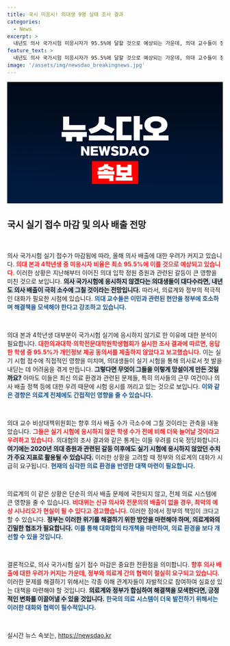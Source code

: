 ```yaml
---
title: 국시 미응시! 의대생 9명 실태 조사 결과
categories:
  - News
excerpt: >
  내년도 의사 국가시험 미응시자가 95.5%에 달할 것으로 예상되는 가운데, 의대 교수들이 정부에 의사 배출 절벽 해소를 위한 긴급한 결단을 요구하고 있다. 의료계의 심각한 위기상황, 그 해결책은?
feature_text: >
  내년도 의사 국가시험 미응시자가 95.5%에 달할 것으로 예상되는 가운데, 의대 교수들이 정부에 의사 배출 절벽 해소를 위한 긴급한 결단을 요구하고 있다. 의료계의 심각한 위기상황, 그 해결책은?
image: '/assets/img/newsdao_breakingnews.jpg'
---
```


<p><img src="/assets/img/newsdao_breakingnews.jpg" alt="flaretime 속보" /></p>

<h2 data-ke-size="size26">국시 실기 접수 마감 및 의사 배출 전망</h2>

<p data-ke-size="size16">&nbsp;</p>

<p>의사 국가시험 실기 접수가 마감됨에 따라, 올해 의사 배출에 대한 우려가 커지고 있습니다. <b><span style="color: #ee2323;">의대 본과 4학년생 중 미응시자 비율은 최소 95.5%에 이를 것으로 예상되고 있습니다.</span></b> 이러한 상황은 지난해부터 이어진 의대 입학 정원 증원과 관련된 갈등이 큰 영향을 미친 것으로 보입니다. <b><span style="background-color: #21538527;">의사 국가시험에 응시하지 않겠다는 의대생들이 대다수라면, 내년도 의사 배출이 극히 소수에 그칠 것이라는 전망입니다.</span></b> 따라서, 의료계와 정부의 적극적인 대화가 필요한 시점에 있습니다. <b><span style="color: #1a5490;">의대 교수들은 이민과 관련된 현안을 정부에 호소하며 해결책을 모색해야 한다고 강조하고 있습니다.</span></b></p>

<p data-ke-size="size16">&nbsp;</p>

<p>의대 본과 4학년생 대부분이 국가시험 실기에 응시하지 않기로 한 이유에 대한 분석이 필요합니다. <b><span style="color: #ee2323;">대한의과대학·의학전문대학원학생협회가 실시한 조사 결과에 따르면, 응답한 학생 중 95.5%가 개인정보 제공 동의서를 제출하지 않았다고 보고했습니다.</span></b> 이는 실기 시험 접수에 직접적인 영향을 미치며, 의대생들이 실기 시험을 통해 의사로서 첫 발을 내딛는 데 어려움을 겪게 만듭니다. <b><span style="background-color: #21538527;">그렇다면 무엇이 그들을 이렇게 망설이게 만든 것일까요?</span></b> 아마도 이들은 최신 의료 환경과 관련된 문제들, 특히 의사들의 근무 여건이나 의사 배출 정책 등에 대한 우려 때문에 시험 응시를 꺼리고 있는 것으로 보입니다. <b><span style="color: #1a5490;">이와 같은 경향은 의료계 전체에도 간접적인 영향을 줄 수 있습니다.</span></b></p>

<p data-ke-size="size16">&nbsp;</p>

<p>의대 교수 비상대책위원회는 향후 의사 배출 수가 극소수에 그칠 것이라는 관측을 내놓았습니다. <b><span style="color: #ee2323;">그들은 실기 시험에 응시하지 않은 학생 수가 전에 비해 더욱 늘어날 것이라고 우려하고 있습니다.</span></b> 의대협의 조사 결과와 같은 통계는 이들 우려를 더욱 정당화합니다. <b><span style="background-color: #21538527;">여기에는 2020년 의대 증원과 관련된 갈등 이후에도 실기 시험에 응시하지 않았던 수치가 주요 지표로 활용될 수 있습니다.</span></b> 이러한 상황을 고려할 때 정부와 의료계의 대화가 시급히 요구됩니다. <b><span style="color: #1a5490;">현재의 심각한 의료 환경을 반영한 대책 마련이 필요합니다.</span></b></p>

<p data-ke-size="size16">&nbsp;</p>

<p>의료계의 이 같은 상황은 단순히 의사 배출 문제에 국한되지 않고, 전체 의료 시스템에 큰 영향을 줄 수 있습니다. <b><span style="color: #ee2323;">비대위는 신규 의사와 전문의의 배출이 없을 경우, 최악의 예상 시나리오가 현실이 될 수 있다고 경고했습니다.</span></b> 이러한 점에서 정부의 책임이 크다고 할 수 있습니다. <b><span style="background-color: #21538527;">정부는 이러한 위기를 해결하기 위한 방안을 마련해야 하며, 의료계와의 긴밀한 협조가 필요합니다.</span></b> <b><span style="color: #1a5490;">이를 통해 대화합의 타개책을 마련하여, 의료 환경을 보다 개선할 수 있을 것입니다.</span></b></p>

<p data-ke-size="size16">&nbsp;</p>

<p>결론적으로, 의사 국가시험 실기 접수 마감은 중요한 전환점을 의미합니다. <b><span style="color: #ee2323;">향후 의사 배출에 대한 우려가 커지는 가운데, 정부와 의료계 간의 협력이 절실히 요구되고 있습니다.</span></b> 이러한 문제를 해결하기 위해서는 각종 이해 관계자들이 자발적으로 참여하여 실효성 있는 대책을 마련해야 할 것입니다. <b><span style="background-color: #21538527;">의료계와 정부가 합심하여 해결책을 모색한다면, 긍정적인 변화를 이끌어낼 수 있을 것입니다.</span></b> <b><span style="color: #1a5490;">한국의 의료 시스템이 더욱 발전하기 위해서는 이러한 대화와 협력이 필수적입니다.</span></b></p>

<p data-ke-size="size16">&nbsp;</p>
실시간 뉴스 속보는, <a href="https://newsdao.kr" rel="dofollow">https://newsdao.kr</a>


